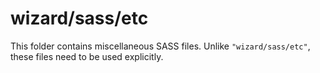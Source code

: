 # wizard/sass/etc

This folder contains miscellaneous SASS files. Unlike `"wizard/sass/etc"`, these files
need to be used explicitly.

